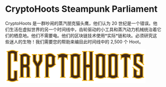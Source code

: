 # CryptoHoots Steampunk Parliament

<p>CryptoHoots 是一群吵闹的蒸汽朋克猫头鹰，他们认为 20 世纪是一个错误。他们生活在虚拟世界的另一个时间线中，齿轮驱动的小工具和蒸汽动力机械统治着它们的栖息地。他们不需要电。他们的区块链技术使用*实际*链和块。必须研究这些迷人的生物！我们需要您的帮助来编目此时间线中的 2,500 个 Hoot。</p>

![images](images.png)

